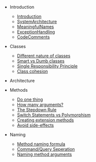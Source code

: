* Introduction

    * [Introduction](docs/Intro.md)    
    * [SystemArchitecture](docs/SystemArchitecture.md)
    * [MeaningfulNames](docs/MeaningfulNames.md)
    * [ExceptionHandling](docs/ExceptionHandling.md)
    * [CodeComments](docs/CodeComments.md)    
    
* Classes
    * [Different nature of classes](docs/classes/nature.md)
    * [Smart vs Dumb classes](docs/classes/smart-v-dumb.md)
    * [Single Responsibility Principle](docs/classes/single-responsibility.md)
    * [Class cohesion](docs/classes/cohesion.md)

* Architecture
  
* Methods
    * [Do one thing](docs/methods/do-one-thing.md)
    * [How many arguments?](docs/methods/arguments.md)    
    * [The Stepdown Rule](docs/methods/stepdown-rule.md)    
    * [Switch Statements vs Polymorphism](docs/methods/switch-polymorphism.md)
    * [Creating extension methods](docs/methods/extension-methods.md)
    * [Avoid side-effects](docs/methods/side-effects.md)
    

* Naming
    * [Method naming formula](docs/naming/method-name-formula.md)
    * [Command/Query Seperation](docs/naming/method-cqs.md)
    * [Naming method arguments](docs/naming/argument-name.md)    
